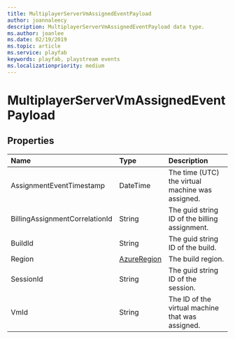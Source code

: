 ```yaml
---
title: MultiplayerServerVmAssignedEventPayload
author: joannaleecy
description: MultiplayerServerVmAssignedEventPayload data type.
ms.author: joanlee
ms.date: 02/19/2019
ms.topic: article
ms.service: playfab
keywords: playfab, playstream events
ms.localizationpriority: medium
---
```


# MultiplayerServerVmAssignedEventPayload

## Properties

|Name|Type|Description|
| :--------------------|:-------------------|:----------------------|
|AssignmentEventTimestamp|DateTime|The time (UTC) the virtual machine was assigned.|
|BillingAssignmentCorrelationId|String|The guid string ID of the billing assignment.|
|BuildId|String|The guid string ID of the build.|
|Region|[AzureRegion](azureregion.md)|The build region.|
|SessionId|String|The guid string ID of the session.|
|VmId|String|The ID of the virtual machine that was assigned.|
